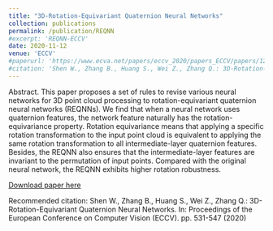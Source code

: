 ```yaml
---
title: "3D-Rotation-Equivariant Quaternion Neural Networks"
collection: publications
permalink: /publication/REQNN
#excerpt: 'REQNN-ECCV'
date: 2020-11-12
venue: 'ECCV'
#paperurl: 'https://www.ecva.net/papers/eccv_2020/papers_ECCV/papers/123650528.pdf'
#citation: 'Shen W., Zhang B., Huang S., Wei Z., Zhang Q.: 3D-Rotation-Equivariant Quaternion Neural Networks. In: Proceedings of the European Conference on Computer Vision (ECCV). pp. 531-547 (2020)'
---
```

Abstract. This paper proposes a set of rules to revise various neural networks for 3D point cloud processing to rotation-equivariant quaternion neural networks (REQNNs). We find that when a neural network uses quaternion features, the network feature naturally has the rotation-equivariance property. Rotation equivariance means that applying a specific rotation transformation to the input point cloud is equivalent to applying the same rotation transformation to all intermediate-layer quaternion features. Besides, the REQNN also ensures that the intermediate-layer features are invariant to the permutation of input points. Compared with the original neural network, the REQNN exhibits higher rotation robustness.

[Download paper here](https://www.ecva.net/papers/eccv_2020/papers_ECCV/papers/123650528.pdf)

Recommended citation: Shen W., Zhang B., Huang S., Wei Z., Zhang Q.: 3D-Rotation-Equivariant Quaternion Neural Networks. In: Proceedings of the European Conference on Computer Vision (ECCV). pp. 531-547 (2020)
